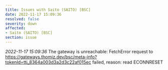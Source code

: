 ```yaml
---
title: Issues with Saito (SAITO) [BSC]
date: 2022-11-17 15:09:36
resolved: false
severity: down
affected:
- Saito (SAITO) [BSC]
section: issue
---
```


*2022-11-17 15:09:36* The gateway is unreachable: FetchError request to https://gateways.thomiz.dev/bsc/meta-info?tokenId=tti_8364a003d3a2d3c22af015ec failed, reason: read ECONNRESET